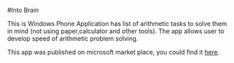 #Into Brain

This is Windows Phone Application has list of arithmetic tasks to solve them in mind (not using paper,calculator and other tools). The app allows user to develop speed of arithmetic problem solving.

This app was published on microsoft market place, you could find it [here](https://www.microsoft.com/store/apps/9WZDNCRDF5ZS).